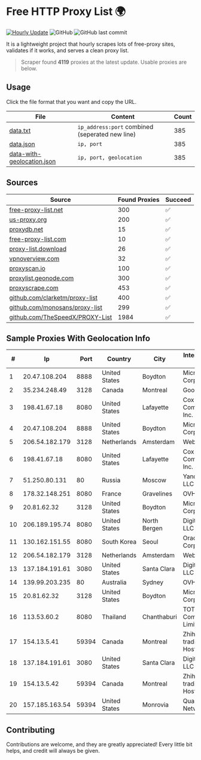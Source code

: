 
# Free HTTP Proxy List 🌍

[![Hourly Update](https://github.com/mertguvencli/http-proxy-list/actions/workflows/main.yml/badge.svg?branch=main)](https://github.com/mertguvencli/http-proxy-list/actions/workflows/main.yml)
![GitHub](https://img.shields.io/github/license/mertguvencli/http-proxy-list)
![GitHub last commit](https://img.shields.io/github/last-commit/mertguvencli/http-proxy-list)

It is a lightweight project that hourly scrapes lots of free-proxy sites, validates if it works, and serves a clean proxy list.


> Scraper found **4119** proxies at the latest update. Usable proxies are below.

## Usage

Click the file format that you want and copy the URL.


|File|Content|Count|
|----|-------|-----|
|[data.txt](https://raw.githubusercontent.com/mertguvencli/http-proxy-list/main/proxy-list/data.txt)|`ip_address:port` combined (seperated new line)|385|
|[data.json](https://raw.githubusercontent.com/mertguvencli/http-proxy-list/main/proxy-list/data.json)|`ip, port`|385|
|[data-with-geolocation.json](https://raw.githubusercontent.com/mertguvencli/http-proxy-list/main/proxy-list/data-with-geolocation.json)|`ip, port, geolocation`|385|

## Sources

|Source|Found Proxies|Succeed|
|------|-------------|-------|
|[free-proxy-list.net](https://free-proxy-list.net)|300|✅|
|[us-proxy.org](https://www.us-proxy.org)|200|✅|
|[proxydb.net](http://proxydb.net)|15|✅|
|[free-proxy-list.com](https://free-proxy-list.com/?page=&port=&type%5B%5D=http&type%5B%5D=https&up_time=0&search=Search)|10|✅|
|[proxy-list.download](https://www.proxy-list.download/HTTP)|26|✅|
|[vpnoverview.com](https://vpnoverview.com/privacy/anonymous-browsing/free-proxy-servers)|32|✅|
|[proxyscan.io](https://www.proxyscan.io)|100|✅|
|[proxylist.geonode.com](https://proxylist.geonode.com/api/proxy-list?limit=300&page=1&sort_by=lastChecked&sort_type=desc&protocols=http,https)|300|✅|
|[proxyscrape.com](https://api.proxyscrape.com/v2/?request=displayproxies&protocol=http&timeout=10000&country=all&ssl=all&anonymity=all)|453|✅|
|[github.com/clarketm/proxy-list](https://raw.githubusercontent.com/clarketm/proxy-list/master/proxy-list-raw.txt)|400|✅|
|[github.com/monosans/proxy-list](https://raw.githubusercontent.com/monosans/proxy-list/main/proxies/http.txt)|299|✅|
|[github.com/TheSpeedX/PROXY-List](https://raw.githubusercontent.com/TheSpeedX/PROXY-List/master/http.txt)|1984|✅|


## Sample Proxies With Geolocation Info

|#|Ip|Port|Country|City|Internet Service Provider|
|-|--|----|-------|----|-------------------------|
|1|20.47.108.204|8888|United States|Boydton|Microsoft Corporation|
|2|35.234.248.49|3128|Canada|Montreal|Google LLC|
|3|198.41.67.18|8080|United States|Lafayette|Cox Communications Inc.|
|4|20.47.108.204|8888|United States|Boydton|Microsoft Corporation|
|5|206.54.182.179|3128|Netherlands|Amsterdam|Webzilla B.V.|
|6|198.41.67.18|8080|United States|Lafayette|Cox Communications Inc.|
|7|51.250.80.131|80|Russia|Moscow|Yandex.Cloud LLC|
|8|178.32.148.251|8080|France|Gravelines|OVH SAS|
|9|20.81.62.32|3128|United States|Boydton|Microsoft Corporation|
|10|206.189.195.74|8080|United States|North Bergen|DigitalOcean, LLC|
|11|130.162.151.55|8080|South Korea|Seoul|Oracle Corporation|
|12|206.54.182.179|3128|Netherlands|Amsterdam|Webzilla B.V.|
|13|137.184.191.61|3080|United States|Santa Clara|DigitalOcean, LLC|
|14|139.99.203.235|80|Australia|Sydney|OVH SAS|
|15|20.81.62.32|3128|United States|Boydton|Microsoft Corporation|
|16|113.53.60.2|8080|Thailand|Chanthaburi|TOT Public Company Limited|
|17|154.13.5.41|59394|Canada|Montreal|Zhihua Lu trading as HostHub|
|18|137.184.191.61|3080|United States|Santa Clara|DigitalOcean, LLC|
|19|154.13.5.42|59394|Canada|Montreal|Zhihua Lu trading as HostHub|
|20|157.185.163.54|59394|United States|Monrovia|Quantil Networks Inc|



## Contributing

Contributions are welcome, and they are greatly appreciated! Every
little bit helps, and credit will always be given.


